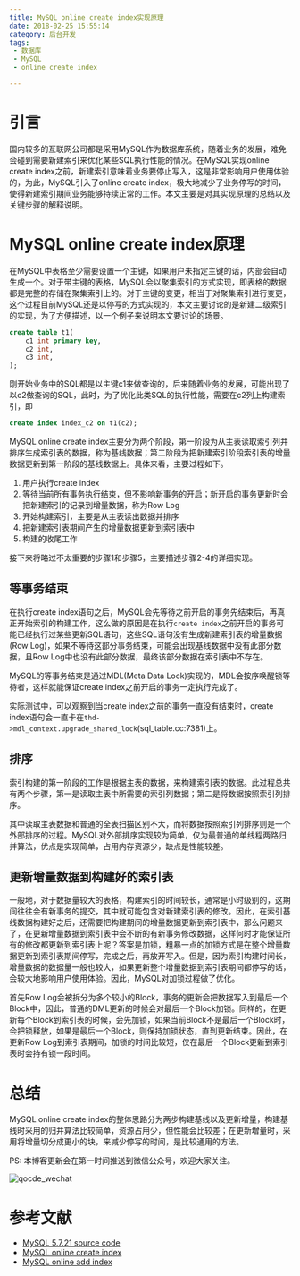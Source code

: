 ```yaml
---
title: MySQL online create index实现原理
date: 2018-02-25 15:55:14
category: 后台开发
tags:
 - 数据库
 - MySQL
 - online create index

---
```


# 引言

国内较多的互联网公司都是采用MySQL作为数据库系统，随着业务的发展，难免会碰到需要新建索引来优化某些SQL执行性能的情况。在MySQL实现online create index之前，新建索引意味着业务要停止写入，这是非常影响用户使用体验的，为此，MySQL引入了online create index，极大地减少了业务停写的时间，使得新建索引期间业务能够持续正常的工作。本文主要是对其实现原理的总结以及关键步骤的解释说明。

# MySQL online create index原理

在MySQL中表格至少需要设置一个主键，如果用户未指定主键的话，内部会自动生成一个。对于带主键的表格，MySQL会以聚集索引的方式实现，即表格的数据都是完整的存储在聚集索引上的。对于主键的变更，相当于对聚集索引进行变更，这个过程目前MySQL还是以停写的方式实现的，本文主要讨论的是新建二级索引的实现，为了方便描述，以一个例子来说明本文要讨论的场景。

```sql
create table t1(
	c1 int primary key,
	c2 int,
	c3 int,
);
```

刚开始业务中的SQL都是以主键c1来做查询的，后来随着业务的发展，可能出现了以c2做查询的SQL，此时，为了优化此类SQL的执行性能，需要在c2列上构建索引，即

```sql
create index index_c2 on t1(c2);
```

MySQL online create index主要分为两个阶段，第一阶段为从主表读取索引列并排序生成索引表的数据，称为基线数据；第二阶段为把新建索引阶段索引表的增量数据更新到第一阶段的基线数据上。具体来看，主要过程如下。

1. 用户执行create index
2. 等待当前所有事务执行结束，但不影响新事务的开启；新开启的事务更新时会把新建索引的记录到增量数据，称为Row Log
3. 开始构建索引，主要是从主表读出数据并排序
4. 把新建索引表期间产生的增量数据更新到索引表中
5. 构建的收尾工作

接下来将略过不太重要的步骤1和步骤5，主要描述步骤2-4的详细实现。

## 等事务结束

在执行create index语句之后，MySQL会先等待之前开启的事务先结束后，再真正开始索引的构建工作，这么做的原因是在执行`create index`之前开启的事务可能已经执行过某些更新SQL语句，这些SQL语句没有生成新建索引表的增量数据(Row Log)，如果不等待这部分事务结束，可能会出现基线数据中没有此部分数据，且Row Log中也没有此部分数据，最终该部分数据在索引表中不存在。

MySQL的等事务结束是通过MDL(Meta Data Lock)实现的，MDL会按序唤醒锁等待者，这样就能保证create index之前开启的事务一定执行完成了。

实际测试中，可以观察到当create index之前的事务一直没有结束时，create index语句会一直卡在`thd->mdl_context.upgrade_shared_lock`(sql_table.cc:7381)上。

## 排序

索引构建的第一阶段的工作是根据主表的数据，来构建索引表的数据。此过程总共有两个步骤，第一是读取主表中所需要的索引列数据；第二是将数据按照索引列排序。

其中读取主表数据和普通的全表扫描区别不大，而将数据按照索引列排序则是一个外部排序的过程。MySQL对外部排序实现较为简单，仅为最普通的单线程两路归并算法，优点是实现简单，占用内存资源少，缺点是性能较差。


## 更新增量数据到构建好的索引表

一般地，对于数据量较大的表格，构建索引的时间较长，通常是小时级别的，这期间往往会有新事务的提交，其中就可能包含对新建索引表的修改。因此，在索引基线数据构建好之后，还需要把构建期间的增量数据更新到索引表中，那么问题来了，在更新增量数据到索引表中会不断的有新事务修改数据，这样何时才能保证所有的修改都更新到索引表上呢？答案是加锁，粗暴一点的加锁方式是在整个增量数据更新到索引表期间停写，完成之后，再放开写入。但是，因为索引构建时间长，增量数据的数据量一般也较大，如果更新整个增量数据到索引表期间都停写的话，会较大地影响用户使用体验。因此，MySQL对加锁过程做了优化。

首先Row Log会被拆分为多个较小的Block，事务的更新会把数据写入到最后一个Block中，因此，普通的DML更新的时候会对最后一个Block加锁。同样的，在更新每个Block到索引表的时候，会先加锁，如果当前Block不是最后一个Block时，会把锁释放，如果是最后一个Block，则保持加锁状态，直到更新结束。因此，在更新Row Log到索引表期间，加锁的时间比较短，仅在最后一个Block更新到索引表时会持有锁一段时间。

# 总结

MySQL online create index的整体思路分为两步构建基线以及更新增量，构建基线时采用的归并算法比较简单，资源占用少，但性能会比较差；在更新增量时，采用将增量切分成更小的块，来减少停写的时间，是比较通用的方法。

PS:
本博客更新会在第一时间推送到微信公众号，欢迎大家关注。

![qocde_wechat](http://oserror.com/images/qcode_wechat.jpg)

# 参考文献

- [MySQL 5.7.21 source code](https://github.com/mysql/mysql-server/releases/tag/mysql-5.7.21)
- [MySQL online create index](https://dev.mysql.com/doc/refman/5.7/en/innodb-create-index-overview.html)
- [MySQL online add index](http://hedengcheng.com/?p=421)








